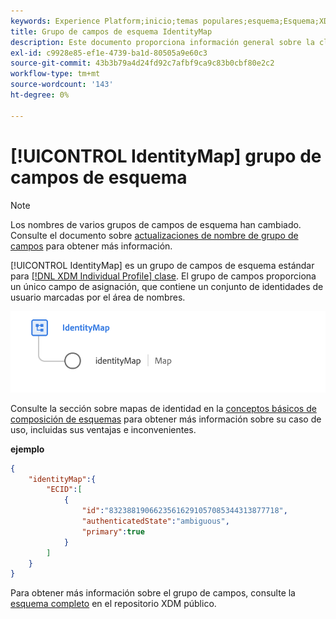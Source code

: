 ```yaml
---
keywords: Experience Platform;inicio;temas populares;esquema;Esquema;XDM;perfil individual;campos;esquemas;esquemas;identityMap;mapa de identidad;mapa de identidad;diseño de esquema;mapa;esquema;esquema de unión;;esquema;esquema de unión
title: Grupo de campos de esquema IdentityMap
description: Este documento proporciona información general sobre la clase de perfil individual de XDM.
exl-id: c9928e85-ef1e-4739-ba1d-80505a9e60c3
source-git-commit: 43b3b79a4d24fd92c7afbf9ca9c83b0cbf80e2c2
workflow-type: tm+mt
source-wordcount: '143'
ht-degree: 0%

---
```


# [!UICONTROL IdentityMap] grupo de campos de esquema

>[!NOTE]
>
>Los nombres de varios grupos de campos de esquema han cambiado. Consulte el documento sobre [actualizaciones de nombre de grupo de campos](../name-updates.md) para obtener más información.

[!UICONTROL IdentityMap] es un grupo de campos de esquema estándar para [[!DNL XDM Individual Profile] clase](../../classes/individual-profile.md). El grupo de campos proporciona un único campo de asignación, que contiene un conjunto de identidades de usuario marcadas por el área de nombres.

![Un diagrama de la [!UICONTROL IdentityMap] grupo de campos de esquema](../../images/field-groups/identitymap.png)

Consulte la sección sobre mapas de identidad en la [conceptos básicos de composición de esquemas](../../schema/composition.md#identityMap) para obtener más información sobre su caso de uso, incluidas sus ventajas e inconvenientes.

**ejemplo**

```JSON
{
    "identityMap":{
        "ECID":[
            {
                "id":"83238819066235616291057085344313877718",
                "authenticatedState":"ambiguous",
                "primary":true
            }
        ]
    }
}
```

Para obtener más información sobre el grupo de campos, consulte la [esquema completo](https://github.com/adobe/xdm/blob/master/components/fieldgroups/shared/identitymap.schema.json) en el repositorio XDM público.
